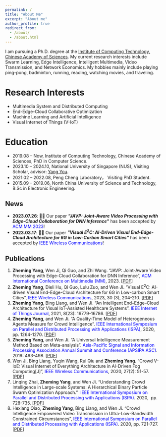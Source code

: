```yaml
---
permalink: /
title: "About Me"
excerpt: "About me"
author_profile: true
redirect_from: 
  - /about/
  - /about.html
---
```


 I am pursuing a Ph.D. degree at the [Institute of Computing Technology, Chinese Academy of Sciences](http://www.ict.ac.cn/). My current research interests include Swarm Learning, Edge Intelligence, Intelligent Multimedia, Video Transmission, and Network Economics. My hobbies mainly include playing ping-pong, badminton, running, reading, watching movies, and traveling.

Research Interests
======
* Multimedia System and Distributed Computing 
* End-Edge-Cloud Collaborative Optimization
* Machine Learning and Artificial Intelligence
* Visual Internet of Things (V-IoT)


Education
======
* 2019.08 – Now, Institute of Computing Technology, Chinese Academy of Sciences, PhD in Computer Science.
* 2023.10 – 2024.10, National University of Singapore (NUS), Visiting Scholar, advisor: [Yang You](https://www.comp.nus.edu.sg/~youy/).
* 2021.02 – 2022.08, Peng Cheng Laboratory， Visiting PhD Student.
* 2015.09 – 2019.06, North China University of Science and Technology, B.Sc in Electronic Engineering.


News
------
* **2023.07.26**:  🎉🎉 Our paper ***"JAVP: Joint-Aware Video Processing with Edge-Cloud Collaboration for DNN Inference"*** has been accepted by  <font color=Blue>ACM MM 2023</font>!
* **2023.03.17**:  🎉🎉 Our paper ***"Visual E<sup>2</sup>C: AI-Driven Visual End-Edge-Cloud Architecture for 6G in Low-Carbon Smart Cities"*** has been accepted by  <font color=Blue>IEEE Wireless Communications</font>!



Publications
------
1. **Zheming Yang**, Wen Ji, Qi Guo, and Zhi Wang. “JAVP: Joint-Aware Video Processing with Edge-Cloud Collaboration for DNN Inference”,  <font color=Blue>ACM International Conference on Multimedia (MM)</font>, 2023. [[PDF]()]
2. **Zheming Yang**, Dieli Hu, Qi Guo, Lulu Zuo, and Wen Ji. “Visual E<sup>2</sup>C: AI-driven Visual End-Edge-Cloud Architecture for 6G in Low-carbon Smart Cities”,   <font color=Blue>IEEE Wireless Communications</font>, 2023, 30 (3), 204-210. [[PDF](https://ieeexplore.ieee.org/abstract/document/10183805)]
3. **Zheming Yang**, Bing Liang, and Wen Ji. “An Intelligent End–Edge–Cloud Architecture for Visual IoT-Assisted Healthcare Systems”. <font color=Blue>IEEE Internet of Things Journal</font>, 2021, 8(23): 16779-16786. [[PDF](https://ieeexplore.ieee.org/abstract/document/9328531)]
4. **Zheming Yang**, and Wen Ji. “A Quality-Time Model of Heterogeneous Agents Measure for Crowd Intelligence”. <font color=Blue>IEEE International Symposium on Parallel and Distributed Processing with Applications (ISPA)</font>, 2020, pp. 1264-1270. [[PDF](https://ieeexplore.ieee.org/abstract/document/9443761)]
5. **Zheming Yang**, and Wen Ji. “A Universal Intelligence Measurement Method Based on Meta-analysis”. <font color=Blue>Asia-Pacific Signal and Information Processing Association Annual Summit and Conference (APSIPA ASC)</font>. 2019: 493-498. [[PDF](https://ieeexplore.ieee.org/abstract/document/9023076)]
6. Wen Ji, Bing Liang, Yuqin Wang, Rui Qiu and **Zheming Yang**. “Crowd V-IoE: Visual Internet of Everything Architecture in AI-Driven Fog Computing[J]”, <font color=Blue>IEEE Wireless Communications</font>, 2020, 27(2): 51-57. [[PDF](https://ieeexplore.ieee.org/abstract/document/9085263)]
7. Linqing Zhai, **Zheming Yang**, and Wen Ji. “Understanding Crowd Intelligence in Large-scale Systems: A Hierarchical Binary Particle Swarm Optimization Approach.”  <font color=Blue>IEEE International Symposium on Parallel and Distributed Processing with Applications (ISPA)</font>. 2020,  pp. 728-735. [[PDF](https://ieeexplore.ieee.org/abstract/document/9443915)]
8. Hexiang Qiao, **Zheming Yang**, Bing Liang, and Wen Ji. “Crowd Intelligence Empowered Video Transmission in Ultra-Low-Bandwidth Constrained Circumstances”, <font color=Blue>IEEE International Symposium on Parallel and Distributed Processing with Applications (ISPA)</font>. 2020, pp. 721-727. [[PDF](https://ieeexplore.ieee.org/abstract/document/9443904)]




